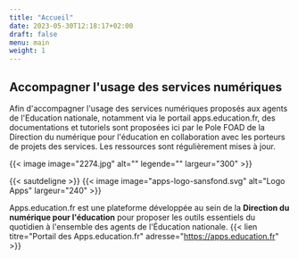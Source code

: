 ```yaml
---
title: "Accueil"
date: 2023-05-30T12:18:17+02:00
draft: false
menu: main
weight: 1
---
```

  
## Accompagner l'usage des services numériques
 
Afin d'accompagner l'usage des services numériques proposés aux agents de l'Education nationale, notamment via le portail apps.education.fr, des documentations et tutoriels sont proposées ici par le Pole FOAD de la Direction du numérique pour l'éducation en collaboration avec les porteurs de projets des services.
Les ressources sont régulièrement mises à jour.  
  
{{< image image="2274.jpg" alt="" legende="" largeur="300" >}}  

  
{{< sautdeligne >}} 
{{< image image="apps-logo-sansfond.svg" alt="Logo Apps" largeur="240" >}}  

Apps.education.fr est une plateforme développée au sein de la <b>Direction du numérique pour l'éducation</b> pour proposer les outils essentiels du quotidien à l'ensemble des agents de l'Éducation nationale. 
{{< lien titre="Portail des Apps.education.fr" adresse="https://apps.education.fr" >}}  

 


